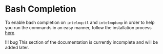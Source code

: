<!-- comment
   SPDX-FileCopyrightText: 2015-2023 Sebastian Wagner, Filip Pokorný
   SPDX-License-Identifier: AGPL-3.0-or-later
-->

# Bash Completion

To enable bash completion on `intelmqctl` and `intelmqdump` in order to help you run the commands in an easy manner,
follow the installation process
[here](https://github.com/certtools/intelmq/blob/develop/contrib/bash-completion/README.md).

!!! bug
    This section of the documentation is currently incomplete and will be added later.

